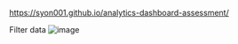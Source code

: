 https://syon001.github.io/analytics-dashboard-assessment/

Filter data
![image](https://github.com/user-attachments/assets/e2af6196-6bb0-47c2-9579-746d5cec0496)
